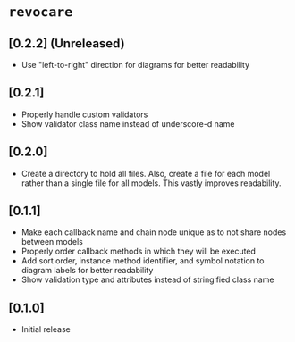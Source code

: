 # `revocare`

## [0.2.2] (Unreleased)
- Use "left-to-right" direction for diagrams for better readability

## [0.2.1]
- Properly handle custom validators
- Show validator class name instead of underscore-d name

## [0.2.0]
- Create a directory to hold all files. Also, create a file for each model rather than a single file for all models. This vastly improves readability.

## [0.1.1]
- Make each callback name and chain node unique as to not share nodes between models
- Properly order callback methods in which they will be executed
- Add sort order, instance method identifier, and symbol notation to diagram labels for better readability
- Show validation type and attributes instead of stringified class name

## [0.1.0]
- Initial release
